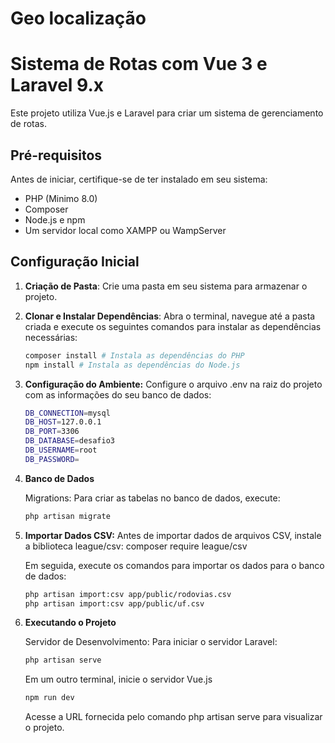 # Geo localização

# Sistema de Rotas com Vue 3 e Laravel 9.x 

Este projeto utiliza Vue.js e Laravel para criar um sistema de gerenciamento de rotas.

## Pré-requisitos

Antes de iniciar, certifique-se de ter instalado em seu sistema:

- PHP (Minimo 8.0)
- Composer
- Node.js e npm
- Um servidor local como XAMPP ou WampServer

## Configuração Inicial

1. **Criação de Pasta**:
   Crie uma pasta em seu sistema para armazenar o projeto.

2. **Clonar e Instalar Dependências**:
   Abra o terminal, navegue até a pasta criada e execute os seguintes comandos para instalar as dependências necessárias:
    ```sh
   composer install # Instala as dependências do PHP
   npm install # Instala as dependências do Node.js
    ```

3. **Configuração do Ambiente:**
   Configure o arquivo .env na raiz do projeto com as informações do seu banco de dados:
    ```sh
    DB_CONNECTION=mysql
    DB_HOST=127.0.0.1
    DB_PORT=3306
    DB_DATABASE=desafio3
    DB_USERNAME=root
    DB_PASSWORD=
    ```

4. **Banco de Dados**

   Migrations:
   Para criar as tabelas no banco de dados, execute:
    ```sh
    php artisan migrate
    ```

5. **Importar Dados CSV:**
   Antes de importar dados de arquivos CSV, instale a biblioteca league/csv:
   composer require league/csv

    Em seguida, execute os comandos para importar os dados para o banco de dados:
    ```sh
    php artisan import:csv app/public/rodovias.csv
    php artisan import:csv app/public/uf.csv
    ```
6. **Executando o Projeto**

   Servidor de Desenvolvimento:
   Para iniciar o servidor Laravel:
   ```sh
   php artisan serve
    ```
   Em um outro terminal, inicie o servidor Vue.js
   ```sh
   npm run dev
    ```
   Acesse a URL fornecida pelo comando php artisan serve para visualizar o projeto.
